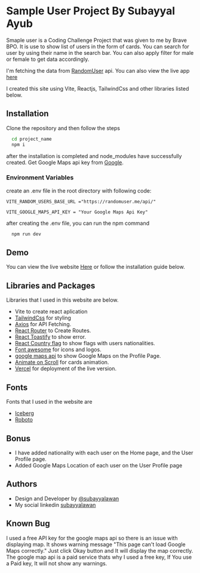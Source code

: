 
# Sample User Project By Subayyal Ayub

Smaple user is a Coding Challenge Project that was given to me by Brave BPO. It is use to show list of users in the form of cards. You can search for user by using their name in the search bar. You can also apply filter for male or female to get data accordingly. 

I'm fetching the data from [RandomUser](https://randomuser.me/) api. You can also view the live app [here](https://subayyal-coding-challenge.vercel.app/) 

I created this site using Vite, Reactjs, TailwindCss and other libraries listed below.
## Installation

Clone the repository and then follow the steps

```bash
  cd project_name
  npm i
```

after the installation is completed and node_modules have successfully created.
Get Google Maps api key from [Google](https://console.cloud.google.com/).


### Environment Variables

create an .env file in the root directory with following code:

`VITE_RANDOM_USERS_BASE_URL ="https://randomuser.me/api/"`

`VITE_GOOGLE_MAPS_API_KEY = "Your Google Maps Api Key"`




after creating the .env file, you can run the npm command

```bash
  npm run dev
```

## Demo

You can view the live website [Here](https://subayyal-coding-challenge.vercel.app/) or follow the installation guide below.
## Libraries and Packages

Libraries that I used in this website are below.
- Vite to create react aplication
- [TailwindCss](https://tailwindcss.com/) for styling
- [Axios](https://www.npmjs.com/package/axios) for API Fetching.
- [React Router](https://www.npmjs.com/package/react-router-dom) to Create Routes.
- [React Toastify](https://www.npmjs.com/package/react-toastify) to show error.
- [React Country flag](https://www.npmjs.com/package/react-country-flag) to show flags with users nationalities.
- [Font awesome](https://fontawesome.com/) for icons and logos.
- [google maps api](https://www.npmjs.com/package/@react-google-maps/api) to show Google Maps on the Profile Page.
- [Animate on Scroll](https://michalsnik.github.io/aos/) for cards animation.
- [Vercel](https://vercel.com/) for deployment of the live version.

## Fonts

Fonts that I used in the website are

- [Iceberg](https://fonts.google.com/specimen/Iceberg)
- [Roboto](https://fonts.google.com/specimen/Roboto)

## Bonus

- I have added nationality with each user on the Home page, and the User Profile page.
- Added Google Maps Location of each user on the User Profile page

## Authors

- Design and Developer by [@subayyalawan](https://github.com/subayyalawan)
- My social linkedin [subayyalawan](https://www.linkedin.com/in/subayyalayub)


## Known Bug

I used a free API key for the google maps api so there is an issue with displaying map. It shows warning message "This page can't load Google Maps correctly." Just click Okay button and It will display the map correctly. The google map api is a paid service thats why I used a free key, If You use a Paid key, It will not show any warnings.
